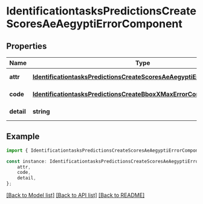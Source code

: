 # IdentificationtasksPredictionsCreateScoresAeAegyptiErrorComponent


## Properties

Name | Type | Description | Notes
------------ | ------------- | ------------- | -------------
**attr** | [**IdentificationtasksPredictionsCreateScoresAeAegyptiErrorComponentAttr**](IdentificationtasksPredictionsCreateScoresAeAegyptiErrorComponentAttr.md) |  | [default to undefined]
**code** | [**IdentificationtasksPredictionsCreateBboxXMaxErrorComponentCode**](IdentificationtasksPredictionsCreateBboxXMaxErrorComponentCode.md) |  | [default to undefined]
**detail** | **string** |  | [default to undefined]

## Example

```typescript
import { IdentificationtasksPredictionsCreateScoresAeAegyptiErrorComponent } from 'mosquito-alert';

const instance: IdentificationtasksPredictionsCreateScoresAeAegyptiErrorComponent = {
    attr,
    code,
    detail,
};
```

[[Back to Model list]](../README.md#documentation-for-models) [[Back to API list]](../README.md#documentation-for-api-endpoints) [[Back to README]](../README.md)
